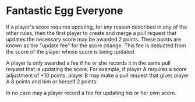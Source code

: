 # Fantastic Egg Everyone

If a player's score requires updating, for any reason described in any of the
other rules, then the first player to create and merge a pull request that
updates the necessary score may be awarded 2 points. These points are known as
the "update fee" for the score change. This fee is deducted from the score of
the player whose score is being updated.

A player is only awarded a fee if he or she records it in the same pull request
that is updating the score. For example, if player A requires a score adjustment
of +10 points, player B may make a pull request that gives player A 8 points and
him or herself 2 points.

In no case may a player record a fee for updating his or her own score.
